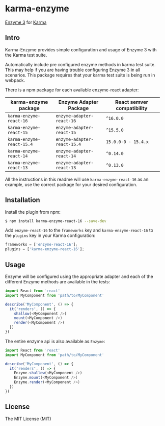 karma-enzyme
==========

[Enzyme 3](http://airbnb.io/enzyme/) for [Karma](http://karma-runner.github.io)

Intro
-----
Karma-Enzyme provides simple configuration and usage of Enzyme 3 with the Karma test suite.

Automatically include pre configured enzyme methods in karma test suite. This may help if you are having trouble configuring Enzyme 3 in all scenarios. This package requires that your karma test suite is being run in webpack.

There is a npm package for each available enzyme-react adapter:

| karma-enzyme package | Enzyme Adapter Package | React semver compatibility |
| --- | --- | --- |
| `karma-enzyme-react-16` | `enzyme-adapter-react-16` | `^16.0.0` |
| `karma-enzyme-react-15` | `enzyme-adapter-react-15` | `^15.5.0` |
| `karma-enzyme-react-15.4` | `enzyme-adapter-react-15.4` | `15.0.0-0 - 15.4.x` |
| `karma-enzyme-react-14` | `enzyme-adapter-react-14` | `^0.14.0` |
| `karma-enzyme-react-13` | `enzyme-adapter-react-13` | `^0.13.0` |

All the instructions in this readme will use `karma-enzyme-react-16` as an example, use the correct package for your desired configuration.

Installation
------------

Install the plugin from npm:

```sh
$ npm install karma-enzyme-react-16 --save-dev
```

Add `enzyme-react-16` to the `frameworks` key and `karma-enzyme-react-16` to the `plugins` key in your Karma configuration:

```javascript
frameworks = ['enzyme-react-16'];
plugins = ['karma-enzyme-react-16'];
```


Usage
-----

Enzyme will be configured using the appropriate adapter and each of the different Enzyme methods are available in the tests:

```javascript
import React from 'react'
import MyComponent from 'path/to/MyComponent'

describe('MyComponent', () => {
  it('renders', () => {
    shallow(<MyComponent />)
    mount(<MyComponent />)
    render(<MyComponent />)
  })
})
```

The entire enzyme api is also available as `Enzyme`:

```javascript
import React from 'react'
import MyComponent from 'path/to/MyComponent'

describe('MyComponent', () => {
  it('renders', () => {
    Enzyme.shallow(<MyComponent />)
    Enzyme.mount(<MyComponent />)
    Enzyme.render(<MyComponent />)
  })
})
```

License
-------

The MIT License (MIT)
